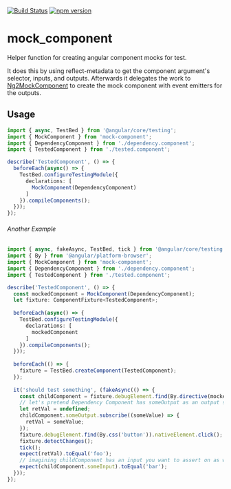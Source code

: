 [![Build Status](https://travis-ci.org/ike18t/mock_component.png?branch=master)](https://travis-ci.org/ike18t/mock_component)
[![npm version](https://badge.fury.io/js/mock-component.svg)](https://badge.fury.io/js/mock-component)

# mock_component
Helper function for creating angular component mocks for test.

It does this by using reflect-metadata to get the component argument's selector, inputs, and outputs.  Afterwards it delegates the work to [Ng2MockComponent](https://github.com/cnunciato/ng2-mock-component) to create the mock component with event emitters for the outputs.

## Usage
```typescript
import { async, TestBed } from '@angular/core/testing';
import { MockComponent } from 'mock-component';
import { DependencyComponent } from './dependency.component';
import { TestedComponent } from './tested.component';

describe('TestedComponent', () => {
  beforeEach(async() => {
    TestBed.configureTestingModule({
      declarations: [
        MockComponent(DependencyComponent)
      ]
    }).compileComponents();
  }));
});
```

###### Another Example
```typescript
import { async, fakeAsync, TestBed, tick } from '@angular/core/testing';
import { By } from '@angular/platform-browser';
import { MockComponent } from 'mock-component';
import { DependencyComponent } from './dependency.component';
import { TestedComponent } from './tested.component';

describe('TestedComponent', () => {
  const mockedComponent = MockComponent(DependencyComponent);
  let fixture: ComponentFixture<TestedComponent>;
    
  beforeEach(async() => {
    TestBed.configureTestingModule({
      declarations: [
        mockedComponent
      ]
    }).compileComponents();
  }));
    
  beforeEach(() => {
    fixture = TestBed.createComponent(TestedComponent);
  });
    
  it('should test something', (fakeAsync(() => {
    const childComponent = fixture.debugElement.find(By.directive(mockedComponent));
    // let's pretend Dependency Component has someOutput as an output so I don't have to do more setup 😉
    let retVal = undefined;
    childComponent.someOutput.subscribe((someValue) => {
      retVal = someValue;
    });
    fixture.debugElement.find(By.css('button')).nativeElement.click();
    fixture.detectChanges();
    tick();
    expect(retVal).toEqual('foo');
    // imagining childComponent has an input you want to assert on as well
    expect(childComponent.someInput).toEqual('bar');
  }));
});
```